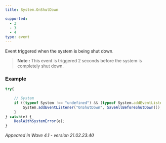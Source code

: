 ```yaml
---
title: System.OnShutDown

supported:
  - 2
  - 3
  - 4
type: event
---
```

Event triggered when the system is being shut down.

>**Note :** This event is triggered 2 seconds before the system is completely shut down.

### Example

```javascript
try{
	
	// System
	if ((typeof System !== "undefined") && (typeof System.addEventListener !== "undefined")) {
		System.addEventListener("OnShutDown", SaveAllBeforeShutDown());
	}
} catch(e) {
	DealWithSystemError(e);
}
```

*Appeared in Wave 4.1 - version 21.02.23.40*